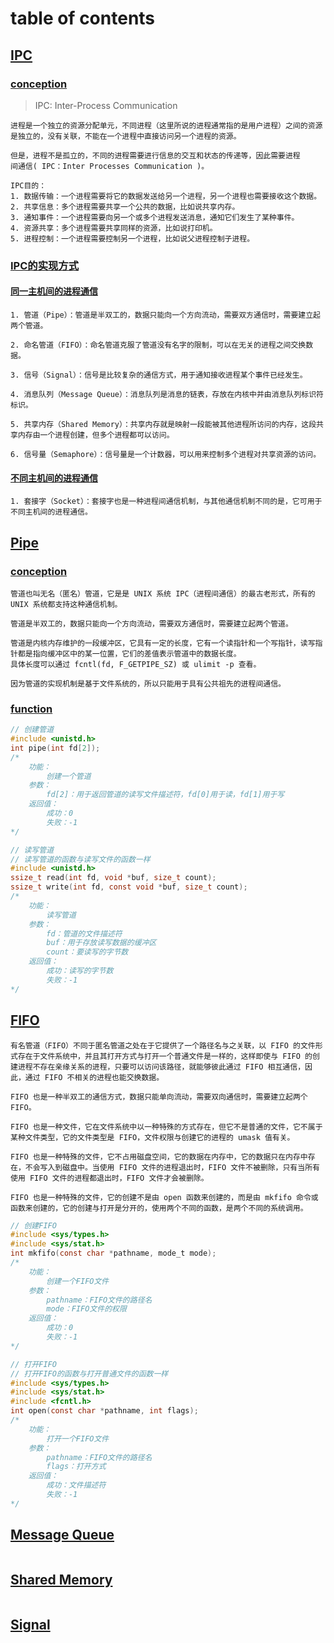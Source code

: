 # table of contents

## [IPC](#table-of-contents)

### [conception](#table-of-contents)

> IPC: Inter-Process Communication

```text
进程是一个独立的资源分配单元，不同进程（这里所说的进程通常指的是用户进程）之间的资源是独立的，没有关联，不能在一个进程中直接访问另一个进程的资源。

但是，进程不是孤立的，不同的进程需要进行信息的交互和状态的传递等，因此需要进程
间通信( IPC：Inter Processes Communication )。

IPC目的：
1. 数据传输：一个进程需要将它的数据发送给另一个进程，另一个进程也需要接收这个数据。
2. 共享信息：多个进程需要共享一个公共的数据，比如说共享内存。
3. 通知事件：一个进程需要向另一个或多个进程发送消息，通知它们发生了某种事件。
4. 资源共享：多个进程需要共享同样的资源，比如说打印机。
5. 进程控制：一个进程需要控制另一个进程，比如说父进程控制子进程。
```

### [IPC的实现方式](#table-of-contents)

#### [同一主机间的进程通信](#table-of-contents)

```text
1. 管道（Pipe）：管道是半双工的，数据只能向一个方向流动，需要双方通信时，需要建立起两个管道。

2. 命名管道（FIFO）：命名管道克服了管道没有名字的限制，可以在无关的进程之间交换数据。

3. 信号（Signal）：信号是比较复杂的通信方式，用于通知接收进程某个事件已经发生。

4. 消息队列（Message Queue）：消息队列是消息的链表，存放在内核中并由消息队列标识符标识。

5. 共享内存（Shared Memory）：共享内存就是映射一段能被其他进程所访问的内存，这段共享内存由一个进程创建，但多个进程都可以访问。

6. 信号量（Semaphore）：信号量是一个计数器，可以用来控制多个进程对共享资源的访问。
```

#### [不同主机间的进程通信](#table-of-contents)

```text
1. 套接字（Socket）：套接字也是一种进程间通信机制，与其他通信机制不同的是，它可用于不同主机间的进程通信。
```

## [Pipe](#table-of-contents)

### [conception](#table-of-contents)

```text
管道也叫无名（匿名）管道，它是是 UNIX 系统 IPC（进程间通信）的最古老形式，所有的 UNIX 系统都支持这种通信机制。

管道是半双工的，数据只能向一个方向流动，需要双方通信时，需要建立起两个管道。

管道是内核内存维护的一段缓冲区，它具有一定的长度，它有一个读指针和一个写指针，读写指针都是指向缓冲区中的某一位置，它们的差值表示管道中的数据长度。
具体长度可以通过 fcntl(fd, F_GETPIPE_SZ) 或 ulimit -p 查看。

因为管道的实现机制是基于文件系统的，所以只能用于具有公共祖先的进程间通信。
```

### [function](#table-of-contents)

```c
// 创建管道
#include <unistd.h>
int pipe(int fd[2]);
/*
    功能：
        创建一个管道
    参数：
        fd[2]：用于返回管道的读写文件描述符，fd[0]用于读，fd[1]用于写
    返回值：
        成功：0
        失败：-1
*/

// 读写管道
// 读写管道的函数与读写文件的函数一样
#include <unistd.h>
ssize_t read(int fd, void *buf, size_t count);
ssize_t write(int fd, const void *buf, size_t count);
/*
    功能：
        读写管道
    参数：
        fd：管道的文件描述符
        buf：用于存放读写数据的缓冲区
        count：要读写的字节数
    返回值：
        成功：读写的字节数
        失败：-1
*/
```

## [FIFO](#table-of-contents)

```text
有名管道（FIFO）不同于匿名管道之处在于它提供了一个路径名与之关联，以 FIFO 的文件形式存在于文件系统中，并且其打开方式与打开一个普通文件是一样的，这样即使与 FIFO 的创建进程不存在亲缘关系的进程，只要可以访问该路径，就能够彼此通过 FIFO 相互通信，因此，通过 FIFO 不相关的进程也能交换数据。

FIFO 也是一种半双工的通信方式，数据只能单向流动，需要双向通信时，需要建立起两个 FIFO。

FIFO 也是一种文件，它在文件系统中以一种特殊的方式存在，但它不是普通的文件，它不属于某种文件类型，它的文件类型是 FIFO，文件权限与创建它的进程的 umask 值有关。

FIFO 也是一种特殊的文件，它不占用磁盘空间，它的数据在内存中，它的数据只在内存中存在，不会写入到磁盘中。当使用 FIFO 文件的进程退出时，FIFO 文件不被删除，只有当所有使用 FIFO 文件的进程都退出时，FIFO 文件才会被删除。

FIFO 也是一种特殊的文件，它的创建不是由 open 函数来创建的，而是由 mkfifo 命令或函数来创建的，它的创建与打开是分开的，使用两个不同的函数，是两个不同的系统调用。
```

```c
// 创建FIFO
#include <sys/types.h>
#include <sys/stat.h>
int mkfifo(const char *pathname, mode_t mode);
/*
    功能：
        创建一个FIFO文件
    参数：
        pathname：FIFO文件的路径名
        mode：FIFO文件的权限
    返回值：
        成功：0
        失败：-1
*/

// 打开FIFO
// 打开FIFO的函数与打开普通文件的函数一样
#include <sys/types.h>
#include <sys/stat.h>
#include <fcntl.h>
int open(const char *pathname, int flags);
/*
    功能：
        打开一个FIFO文件
    参数：
        pathname：FIFO文件的路径名
        flags：打开方式
    返回值：
        成功：文件描述符
        失败：-1
*/
```

## [Message Queue](#table-of-contents)

```text

```

## [Shared Memory](#table-of-contents)

```text

```

## [Signal](#table-of-contents)

```text

```
